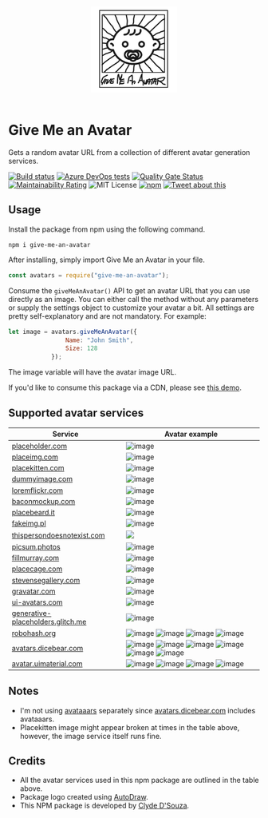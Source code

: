 <div align="center">
	<br>
	<img width="172" src="https://raw.githubusercontent.com/ClydeDz/give-me-an-avatar-npm/main/icon.jpg" alt="Give me an avatar npm package icon">
	<br>
	<br>
</div>

# Give Me an Avatar
Gets a random avatar URL from a collection of different avatar generation services.   

[![Build status](https://clydedsouza.visualstudio.com/Give%20Me%20an%20Avatar%20npm/_apis/build/status/Give%20Me%20an%20Avatar%20Main)](https://clydedsouza.visualstudio.com/Give%20Me%20an%20Avatar%20npm/_build/latest?definitionId=32)
[![Azure DevOps tests](https://img.shields.io/azure-devops/tests/clydedsouza/Give%20Me%20an%20Avatar%20npm/32?logo=azuredevops)](https://clydedsouza.visualstudio.com/Give%20Me%20an%20Avatar%20npm/_build?definitionId=32) 
[![Quality Gate Status](https://sonarcloud.io/api/project_badges/measure?project=ClydeDz_give-me-an-avatar-npm&metric=alert_status)](https://sonarcloud.io/dashboard?id=ClydeDz_give-me-an-avatar-npm) 
[![Maintainability Rating](https://sonarcloud.io/api/project_badges/measure?project=ClydeDz_give-me-an-avatar-npm&metric=sqale_rating)](https://sonarcloud.io/dashboard?id=ClydeDz_give-me-an-avatar-npm) 
![MIT License](https://img.shields.io/static/v1.svg?label=📜%20License&message=MIT&color=informational) 
[![npm](https://img.shields.io/npm/v/give-me-an-avatar?color=brightgreen&logo=npm)](https://bit.ly/give-me-an-avatar) 
[![Tweet about this](https://img.shields.io/static/v1.svg?label=Tweet%20about%20this&message=🎵&color=blue&logo=twitter&style=social)](https://ctt.ac/k925T) 	    
    
## Usage
Install the package from npm using the following command.
```NPM Config
npm i give-me-an-avatar
```

After installing, simply import Give Me an Avatar in your file.
```javascript
const avatars = require("give-me-an-avatar");
```
Consume the `giveMeAnAvatar()` API to get an avatar URL that you can use directly as an image. You can either call the method without any parameters or supply the settings object to customize your avatar a bit. All settings are pretty self-explanatory and are not mandatory. For example:
```javascript
let image = avatars.giveMeAnAvatar({
                Name: "John Smith",
                Size: 128
            }); 
```
The image variable will have the avatar image URL.    
     
If you'd like to consume this package via a CDN, please see [this demo](https://github.com/ClydeDz/give-me-an-avatar-npm/blob/main/demo/index.html).   
    

## Supported avatar services

| Service                                    | Avatar example                                       |
|--------------------------------------------|------------------------------------------------------|
| [placeholder.com](https://placeholder.com) | ![image](https://via.placeholder.com/128?Text=J%20S) |
| [placeimg.com](https://placeimg.com)       | ![image](https://placeimg.com/128/128/people)        |
| [placekitten.com](https://placekitten.com) | ![image](https://placekitten.com/g/128/128?cache=invalidate)          |
| [dummyimage.com](https://dummyimage.com/)  | ![image](https://dummyimage.com/128x128&text=J%20S)  |
| [loremflickr.com](https://loremflickr.com) | ![image](https://loremflickr.com/128/128/human)      |
| [baconmockup.com](https://baconmockup.com) | ![image](https://baconmockup.com/128/128/)           |
| [placebeard.it](https://placebeard.it)     | ![image](https://placebeard.it/128)                  |
| [fakeimg.pl](https://fakeimg.pl)           | ![image](https://fakeimg.pl/128x128/?text=John%20Smith&font=bebas)   |
| [thispersondoesnotexist.com](https://thispersondoesnotexist.com/) | <img src="https://thispersondoesnotexist.com/image" width="128"/> |
| [picsum.photos](https://picsum.photos/)     | ![image](https://picsum.photos/128)                  |
| [fillmurray.com](https://www.fillmurray.com)     | ![image](https://www.fillmurray.com/128/128)    |
| [placecage.com](https://www.placecage.com)       | ![image](https://www.placecage.com/128/128)     |
| [stevensegallery.com](https://www.stevensegallery.com)       | ![image](https://www.stevensegallery.com/128/128)  |
| [gravatar.com](https://www.gravatar.com)    | ![image](https://www.gravatar.com/avatar/default?s=128)     |
| [ui-avatars.com](https://www.ui-avatars.com)    | ![image](https://ui-avatars.com/api/?background=random&size=128&name=J%20S)     |
| [generative-placeholders.glitch.me](https://generative-placeholders.glitch.me)       | ![image](https://generative-placeholders.glitch.me/image?width=128&height=128)     |
| [robohash.org](https://robohash.org)       | ![image](https://robohash.org/John%20Smith?size=128x128&set=set1) ![image](https://robohash.org/John%20Smith?size=128x128&set=set2) ![image](https://robohash.org/John%20Smith?size=128x128&set=set3) ![image](https://robohash.org/John%20Smith?size=128x128&set=set4)     |
| [avatars.dicebear.com](https://avatars.dicebear.com)     | ![image](https://avatars.dicebear.com/4.5/api/gridy/John%20Smith.svg?w=128&h=128) ![image](https://avatars.dicebear.com/4.5/api/human/John%20Smith.svg?w=128&h=128) ![image](https://avatars.dicebear.com/4.5/api/identicon/John%20Smith.svg?w=128&h=128) ![image](https://avatars.dicebear.com/4.5/api/jdenticon/John%20Smith.svg?w=128&h=128) ![image](https://avatars.dicebear.com/4.5/api/avataaars/John%20Smith.svg?w=128&h=128)  ![image](https://avatars.dicebear.com/4.5/api/bottts/John%20Smith.svg?w=128&h=128)             |
| [avatar.uimaterial.com](https://avatar.uimaterial.com)     | ![image](https://avatar.uimaterial.com/?setId=0496UVJDTqyd2eCIAa46&name=John%20Smith&size=128) ![image](https://avatar.uimaterial.com/?setId=8Pfmys5bgfL2NbXFG2sU&name=John%20Smith&size=128) ![image](https://avatar.uimaterial.com/?setId=SM2u3518GjohwtHQXNK0&name=John%20Smith&size=128) ![image](https://avatar.uimaterial.com/?setId=Pb7ErSM37KjjIZyJk8w6&name=John%20Smith&size=128)   |

## Notes
* I'm not using [avataaars](https://avataaars.io/) separately since [avatars.dicebear.com](https://avatars.dicebear.com) includes avataaars.    
* Placekitten image might appear broken at times in the table above, however, the image service itself runs fine.     

## Credits   
- All the avatar services used in this npm package are outlined in the table above.    
- Package logo created using [AutoDraw](https://www.autodraw.com/).   
- This NPM package is developed by [Clyde D'Souza](https://twitter.com/clydedz).